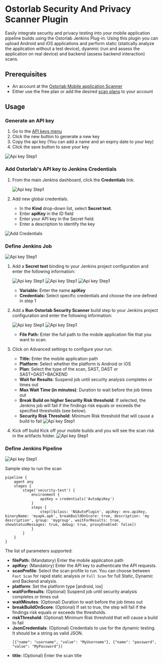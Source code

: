 # Ostorlab Security And Privacy Scanner Plugin

Easily integrate security and privacy testing into your mobile application pipeline builds using the Ostorlab Jenkins
Plug-in. Using this plugin you
can upload Android and iOS applications and perform static (statically analyze the application without a test device), dyanmic (run
and assess the application on real device) and backend (assess backend interaction) scans.

## Prerequisites

- An account at the [Ostorlab Mobile application Scanner](https://report.ostorlab.co/account/login)
- Either use the free plan or add the desired [scan plans](https://report.ostorlab.co/settings/plans) to your account  

## Usage

### Generate an API key

1. Go to the [API keys menu](https://report.ostorlab.co/library/api) 
2. Click the new button to generate a new key
3. Copy the api key (You can add a name and an expiry date to your key)
4. Click the save button to save your key

![Api key Step1](https://github.com/jenkinsci/ostorlab-plugin/blob/master/images/jenkins-apikey.png)

### Add Ostorlab's API key to Jenkins Credentials

1. From the main Jenkins dashboard, click the **Credentials** link.
    
    ![Api key Step1](https://github.com/jenkinsci/ostorlab-plugin/blob/master/images/jenkins1.png)

2. Add new global credentials.
    -   In the **Kind** drop-down list, select **Secret text**.
    -   Enter **apiKey** in the ID field 
    -   Enter your API key in the Secret field.
    -   Enter a description to identify the key 

![Add Credentials](https://github.com/jenkinsci/ostorlab-plugin/blob/master/images/jenkins3.png)

### Define Jenkins Job

![Api key Step1](https://github.com/jenkinsci/ostorlab-plugin/blob/master/images/jenkins4.png)

1.  Add a **Secret text** binding to your Jenkins project configuration and enter the following information:
    
    ![Api key Step1](https://github.com/jenkinsci/ostorlab-plugin/blob/master/images/jenkins5.png)
    ![Api key Step1](https://github.com/jenkinsci/ostorlab-plugin/blob/master/images/jenkins6.png)
    ![Api key Step1](https://github.com/jenkinsci/ostorlab-plugin/blob/master/images/jenkins7.png)
    -   **Variable:** Enter the name **apiKey**
    -   **Credentials:** Select specific credentials and choose the one defined in step 1

2.  Add a **Run Ostorlab Security Scanner** build step to your Jenkins project configuration and enter the following information:
    
    ![Api key Step1](https://github.com/jenkinsci/ostorlab-plugin/blob/master/images/jenkins8.png)
    ![Api key Step1](https://github.com/jenkinsci/ostorlab-plugin/blob/master/images/jenkins9.png)
    -   **File Path:** Enter the full path to the mobile application file that you want to scan. 

3. Click on Advanced settings to configure your run: 
    -   **Title:** Enter the mobile application path
    -   **Platform**: Select whether the platform is Android or iOS
    -   **Plan**: Select the type of the scan, SAST, DAST or SAST+DAST+BACKEND 
    -   **Wait for Results**: Suspend job until security analysis completes or times out
    -   **Max Wait Time (in minutes)**: Duration to wait before the job times out 
    -   **Break Build on higher Security Risk threshold**: If selected, the Jenkins job will fail if the findings risk equals or exceeds the specified thresholds (see below).
    -   **Security Risk Threshold**: Minimum Risk threshold that will cause a build to fail
![Api key Step1](https://github.com/jenkinsci/ostorlab-plugin/blob/master/images/jenkins10.png)

4. Kick off build
   Kick off your mobile builds and you will see the scan risk in the artifacts folder.
![Api key Step1](https://github.com/jenkinsci/ostorlab-plugin/blob/master/images/jenkins11.png)


### Define Jenkins Pipeline

![Api key Step1](https://github.com/jenkinsci/ostorlab-plugin/blob/master/images/jenkins_pipeline_1.png)

Sample step to run the scan


```
pipeline {
    agent any
    stages {
        stage('security-test') {
            environment {
                apiKey = credentials('AutoApiKey')
            }
            steps {
                step([$class: 'NSAutoPlugin', apiKey: env.apiKey, binaryName: 'myapk.apk', breakBuildOnScore: true, description: 'my description', group: 'mygroup', waitForResults: true, showStatusMessages: true, debug: true, proxyEnabled: false])
            }
        }
    }
}
```

The list of parameters supported:

- **filePath:** (Mandatory) Enter the mobile application path
- **apiKey:** (Mandatory) Enter the API key to authenticate the API requests.
- **scanProfile**: Select the scan profile to run. You can choose between `Fast Scan` for rapid static analysis or `Full Scan` for full Static, Dynamic and Backend analysis.
- **platform**: Set the platform type [android, ios]
- **waitForResults**: (Optional) Suspend job until security analysis completes or times out
- **waitMinutes**: (Optional) Duration to wait before the job times out
- **breakBuildOnScore**: (Optional) If set to true, the step will fail if the findings risk equals or exceeds the thresholds.
- **riskThreshold**: (Optional) Minimum Risk threshold that will cause a build to fail
- **JsonCredentials**: (Optional) Credentials to use for the dynamic testing. It should be a string as valid JSON.
  ```
  [{"name": "username", "value": "MyUsername"}, {"name": "password", "value": "MyPassword"}]
  ```
- **title:** (Optional) Enter the scan title
